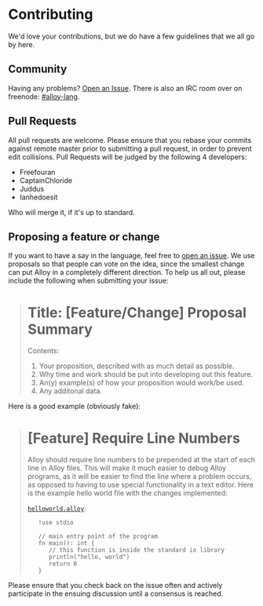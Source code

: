 Contributing
============

We'd love your contributions, but we do have a few guidelines
that we all go by here.

Community
---------

Having any problems? [Open an Issue](https://github.com/alloy-lang/alloy/issues). There is also an IRC room over on freenode: [#alloy-lang](http://webchat.freenode.net/?channels=%23alloy-lang).

Pull Requests
-------------

All pull requests are welcome. Please ensure that you rebase your commits
against remote master prior to submitting a pull request, in order to
prevent edit collisions. Pull Requests will be judged by the following 4 
developers:

* Freefouran
* CaptainChloride
* Juddus
* Ianhedoesit

Who will merge it, if it's up to standard.

Proposing a feature or change
-----------------------------

If you want to have a say in the language, feel free to
[open an issue](https://github.com/alloy-lang/alloy/issues). We use proposals
so that people can vote on the idea, since the smallest change can put Alloy
in a completely different direction. To help us all out, please include
the following when submitting your issue:

> Title: [Feature/Change] Proposal Summary
> =====================================
>
> Contents:
>
> 1. Your proposition, described with as much detail as possible.
> 2. Why time and work should be put into developing out this feature.
> 3. An(y) example(s) of how your proposition would work/be used.
> 4. Any additonal data.

Here is a good example (obviously fake):

> [Feature] Require Line Numbers
> ==============================
>
> Alloy should require line numbers to be prepended at the start of each
> line in Alloy files. This will make it much easier to debug Alloy programs,
> as it will be easier to find the line where a problem occurs, as opposed
> to having to use special functionality in a text editor. Here is the
> example hello world file with the changes implemented:
>
> [`helloworld.alloy`](/examples/helloworld.alloy):
> ```
> 	 !use stdio
>
>    // main entry point of the program
>    fn main(): int {
> 	    // this function is inside the standard io library
> 	 	println("hello, world")
> 	 	return 0
> 	 }
> ```

Please ensure that you check back on the issue often and actively participate
in the ensuing discussion until a consensus is reached.
